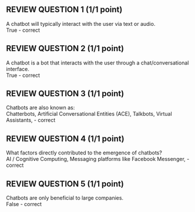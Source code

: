 ## REVIEW QUESTION 1 (1/1 point)
A chatbot will typically interact with the user via text or audio.  
True - correct 

## REVIEW QUESTION 2 (1/1 point)
A chatbot is a bot that interacts with the user through a chat/conversational interface.  
True - correct

## REVIEW QUESTION 3 (1/1 point)
Chatbots are also known as:   
Chatterbots, Artificial Conversational Entities (ACE), Talkbots, Virtual Assistants, - correct

## REVIEW QUESTION 4 (1/1 point)
What factors directly contributed to the emergence of chatbots?    
AI / Cognitive Computing, Messaging platforms like Facebook Messenger, - correct

## REVIEW QUESTION 5 (1/1 point)
Chatbots are only beneficial to large companies.   
False - correct
